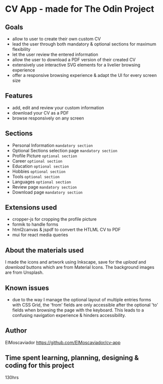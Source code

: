 # CV App - made for The Odin Project

## Goals
- allow to user to create their own custom CV
- lead the user through both mandatory & optional sections for maximum flexibility
- let the user review the entered information
- allow the user to download a PDF version of their created CV
- extensively use interactive SVG elements for a livelier browsing experience
- offer a responsive browsing experience & adapt the UI for every screen size

## Features
- add, edit and review your custom information
- download your CV as a PDF
- browse responsively on any screen

## Sections
- Personal Information `mandatory section`
- Optional Sections selection page `mandatory section`
- Profile Picture `optional section`
- Career `optional section`
- Education `optional section`
- Hobbies `optional section`
- Tools `optional section`
- Languages `optional section`
- Review page `mandatory section`
- Download page `mandatory section`

## Extensions used
- cropper-js for cropping the profile picture
- formik to handle forms
- html2canvas & jspdf to convert the HTLML CV to PDF
- mui for react media queries

## About the materials used
I made the icons and artwork using Inkscape, save for the *upload* and *download* buttons which are from Material Icons.
The background images are from Unsplash.

## Known issues
- due to the way I manage  the optional layout of multiple entries forms with CSS Grid, the 'from' fields are only accessible after the optional 'to' fields when browsing the page with the keyboard. This leads to a confusing navigation experience & hinders accessibility.

## Author
ElMoscaviador
https://github.com/ElMoscaviador/cv-app

## Time spent learning, planning, designing & coding for this project
130hrs